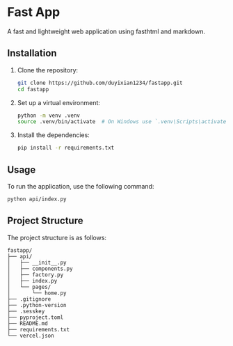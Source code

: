 # Fast App

A fast and lightweight web application using fasthtml and markdown.

## Installation

1. Clone the repository:
   ```sh
   git clone https://github.com/duyixian1234/fastapp.git
   cd fastapp
   ```

2. Set up a virtual environment:
   ```sh
   python -m venv .venv
   source .venv/bin/activate  # On Windows use `.venv\Scripts\activate`
   ```

3. Install the dependencies:
   ```sh
   pip install -r requirements.txt
   ```

## Usage

To run the application, use the following command:
```sh
python api/index.py
```

## Project Structure

The project structure is as follows:
```
fastapp/
├── api/
│   ├── __init__.py
│   ├── components.py
│   ├── factory.py
│   ├── index.py
│   └── pages/
│       └── home.py
├── .gitignore
├── .python-version
├── .sesskey
├── pyproject.toml
├── README.md
├── requirements.txt
└── vercel.json
```
